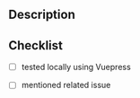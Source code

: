 <!--- Provide a general summary of your changes in the Title above -->

## Description

<!---
  Please describe your change(s) in detail.
  Why is this change required? What problem does it solve?
  If it fixes an open issue, please link to the issue here.
-->

## Checklist

* [ ] tested locally using Vuepress
* [ ] mentioned related issue


